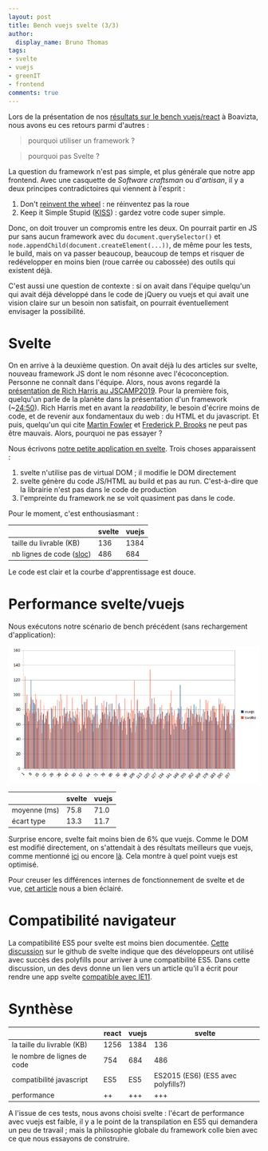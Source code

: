 ```yaml
---
layout: post
title: Bench vuejs svelte (3/3)
author:
  display_name: Bruno Thomas
tags:
- svelte
- vuejs
- greenIT
- frontend
comments: true
---
```


Lors de la présentation de nos [résultats sur le bench vuejs/react]({{site.url}}/frontend-benchmark_vue_react) à Boavizta, nous avons eu ces retours parmi d'autres :

> pourquoi utiliser un framework ?

> pourquoi pas Svelte ?

La question du framework n'est pas simple, et plus générale que notre app frontend. Avec une casquette de *Software craftsman* ou d'*artisan*, il y a deux principes contradictoires qui viennent à l'esprit :

1. Don't [reinvent the wheel](https://fr.wikipedia.org/wiki/R%C3%A9inventer_la_roue) : ne réinventez pas la roue
2. Keep it Simple Stupid ([KISS](https://fr.wikipedia.org/wiki/Principe_KISS)) : gardez votre code super simple.

Donc, on doit trouver un compromis entre les deux. On pourrait partir en JS pur sans aucun framework avec du `document.querySelector()` et `node.appendChild(document.createElement(...))`, de même pour les tests, le build, mais on va passer beaucoup, beaucoup de temps et risquer de redévelopper en moins bien (roue carrée ou cabossée) des outils qui existent déjà.

C'est aussi une question de contexte : si on avait dans l'équipe quelqu'un qui avait déjà développé dans le code de jQuery ou vuejs et qui avait une vision claire sur un besoin non satisfait, on pourrait éventuellement envisager la possibilité.

# Svelte

On en arrive à la deuxième question. On avait déjà lu des articles sur svelte, nouveau framework JS dont le nom résonne avec l'écoconception. Personne ne connaît dans l'équipe. Alors, nous avons regardé la [présentation de Rich Harris au JSCAMP2019](https://www.youtube.com/watch?v=BzX4aTRPzno). Pour la première fois, quelqu'un parle de la planète dans la présentation d'un framework (~[24:50](https://youtu.be/BzX4aTRPzno?t=1475)). Rich Harris met en avant la *readability*, le besoin d'écrire moins de code, et de revenir aux fondamentaux du web : du HTML et du javascript. Et puis, quelqu'un qui cite [Martin Fowler](https://martinfowler.com/) et [Frederick P. Brooks](https://fr.wikipedia.org/wiki/Le_Mythe_du_mois-homme) ne peut pas être mauvais. Alors, pourquoi ne pas essayer ?

Nous écrivons [notre petite application en svelte](https://github.com/iroco-co/frontend-benchmark/tree/master/svelteWeb). Trois choses apparaissent :

1. svelte n'utilise pas de virtual DOM ; il modifie le DOM directement
2. svelte génère du code JS/HTML au build et pas au run. C'est-à-dire que la librairie n'est pas dans le code de production
3. l'empreinte du framework ne se voit quasiment pas dans le code.

Pour le moment, c'est enthousiasmant :

|   |svelte | vuejs
| ---| --- | ------
| taille du livrable (KB)| 136 | 1384
| nb lignes de code ([sloc](https://github.com/flosse/sloc))| 486  | 684

Le code est clair et la courbe d'apprentissage est douce.

# Performance svelte/vuejs

Nous exécutons notre scénario de bench précédent (sans rechargement d'application):

![diagramme](/images/frontend_benchmark/07-run-diagramme.png)

|   |svelte | vuejs
| ---| --- | ------
| moyenne (ms)   | 75.8 | 71.0
| écart type | 13.3 | 11.7

Surprise encore, svelte fait moins bien de 6% que vuejs. Comme le DOM est modifié directement, on s'attendait à des résultats meilleurs que vuejs, comme mentionné [ici](https://medium.com/cacher-app/svelte-is-really-fast-45224f57bd86) ou encore [là](https://medium.com/habilelabs/svelte-a-magically-fast-javascript-framework-c854162288dd). Cela montre à quel point vuejs est optimisé.

Pour creuser les différences internes de fonctionnement de svelte et de vue, [cet article](https://www.vuemastery.com/blog/vue-vs-svelte-comparing-framework-internals/) nous a bien éclairé.

# Compatibilité navigateur

La compatibilité ES5 pour svelte est moins bien documentée. [Cette discussion](https://github.com/sveltejs/svelte/issues/558) sur le github de svelte indique que des développeurs ont utilisé avec succès des polyfills pour arriver à une compatibilité ES5. Dans cette discussion, un des devs donne un lien vers un article qu'il a écrit pour rendre une app svelte [compatible avec IE11](https://blog.az.sg/posts/svelte-and-ie11/).

# Synthèse


|  |  react | vuejs | svelte
| ---| --- | ------ | -----
la taille du livrable (KB) | 1256 |1384 | 136
le nombre de lignes de code  | 754 | 684 | 486
compatibilité javascript  | ES5 | ES5 | ES2015 (ES6) (ES5 avec polyfills?)
performance  | ++ | +++ | +++

A l'issue de ces tests, nous avons choisi svelte : l'écart de performance avec vuejs est faible, il y a le point de la transpilation en ES5 qui demandera un peu de travail ; mais la philosophie globale du framework colle bien avec ce que nous essayons de construire.
